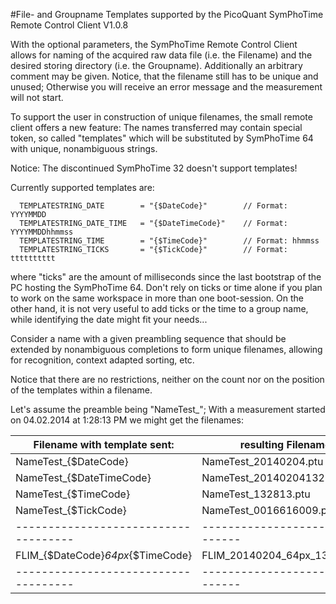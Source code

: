 #File- and Groupname Templates supported by the PicoQuant SymPhoTime Remote Control Client V1.0.8


With the optional parameters, the SymPhoTime Remote Control Client allows for naming of the acquired raw data file (i.e. the Filename) and the desired storing directory (i.e. the Groupname). Additionally an arbitrary comment may be given. Notice, that the filename still has to be unique and unused; Otherwise you will receive an error message and the measurement will not start.

To support the user in construction of unique filenames, the small remote client offers a new feature: The names transferred may contain special token, so called "templates" which will be substituted by SymPhoTime 64 with unique, nonambiguous strings.

Notice:  The discontinued SymPhoTime 32 doesn't support templates!

Currently supported templates are:
```
  TEMPLATESTRING_DATE        = "{$DateCode}"        // Format: YYYYMMDD
  TEMPLATESTRING_DATE_TIME   = "{$DateTimeCode}"    // Format: YYYYMMDDhhmmss
  TEMPLATESTRING_TIME        = "{$TimeCode}"        // Format: hhmmss
  TEMPLATESTRING_TICKS       = "{$TickCode}"        // Format: tttttttttt
```

where "ticks" are the amount of milliseconds since the last bootstrap of the PC hosting the SymPhoTime 64. Don't rely on ticks or time alone if you plan to work on the same workspace in more than one boot-session. On the other hand, it is not very useful to add ticks or the time to a group name, while identifying the date might fit your needs...

Consider a name with a given preambling sequence that should be extended by nonambiguous completions to form unique filenames, allowing for recognition, context adapted sorting, etc.

Notice that there are no restrictions, neither on the count nor on the position of the templates within a filename.

Let's assume the preamble being "NameTest_"; With a measurement started on 04.02.2014 at 1:28:13 PM we might get the filenames:


| Filename with template sent:       | resulting Filename:            |
|------------------------------------|--------------------------------|
| NameTest_{$DateCode}               | NameTest_20140204.ptu          |
| NameTest_{$DateTimeCode}           | NameTest_20140204132813.ptu    |
| NameTest_{$TimeCode}               | NameTest_132813.ptu            |
| NameTest_{$TickCode}               | NameTest_0016616009.ptu        |
|------------------------------------|--------------------------------|
| FLIM_{$DateCode}_64px_{$TimeCode}  | FLIM_20140204_64px_132813.ptu  |
|------------------------------------|--------------------------------|
